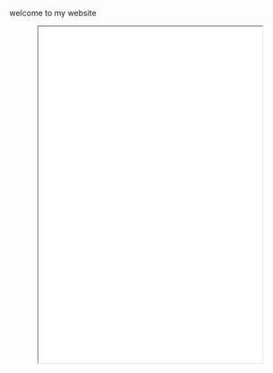 welcome to my website

<style>
  /* Center align the iframe */
  iframe {
    display: block;
    margin: 0 auto;
  }
</style>

<iframe src="[https://mentalcanvas.com/vm/tr7fbzu/scene/" width="400" height="600"></iframe>
